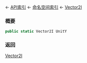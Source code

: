 ← [API索引](Api-Index) ← [命名空间索引](Namespace-Index) ← [Vector2I](VRageMath.Vector2I)

### 概要

```csharp
public static Vector2I UnitY
```

### 返回

[Vector2I](VRageMath.Vector2I)

